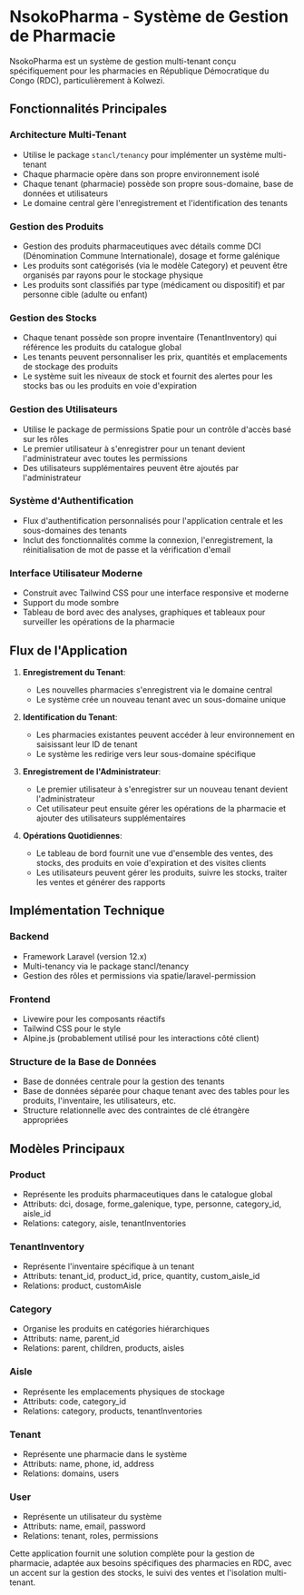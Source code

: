 # NsokoPharma - Système de Gestion de Pharmacie

NsokoPharma est un système de gestion multi-tenant conçu spécifiquement pour les pharmacies en République Démocratique du Congo (RDC), particulièrement à Kolwezi.

## Fonctionnalités Principales

### Architecture Multi-Tenant
- Utilise le package `stancl/tenancy` pour implémenter un système multi-tenant
- Chaque pharmacie opère dans son propre environnement isolé
- Chaque tenant (pharmacie) possède son propre sous-domaine, base de données et utilisateurs
- Le domaine central gère l'enregistrement et l'identification des tenants

### Gestion des Produits
- Gestion des produits pharmaceutiques avec détails comme DCI (Dénomination Commune Internationale), dosage et forme galénique
- Les produits sont catégorisés (via le modèle Category) et peuvent être organisés par rayons pour le stockage physique
- Les produits sont classifiés par type (médicament ou dispositif) et par personne cible (adulte ou enfant)

### Gestion des Stocks
- Chaque tenant possède son propre inventaire (TenantInventory) qui référence les produits du catalogue global
- Les tenants peuvent personnaliser les prix, quantités et emplacements de stockage des produits
- Le système suit les niveaux de stock et fournit des alertes pour les stocks bas ou les produits en voie d'expiration

### Gestion des Utilisateurs
- Utilise le package de permissions Spatie pour un contrôle d'accès basé sur les rôles
- Le premier utilisateur à s'enregistrer pour un tenant devient l'administrateur avec toutes les permissions
- Des utilisateurs supplémentaires peuvent être ajoutés par l'administrateur

### Système d'Authentification
- Flux d'authentification personnalisés pour l'application centrale et les sous-domaines des tenants
- Inclut des fonctionnalités comme la connexion, l'enregistrement, la réinitialisation de mot de passe et la vérification d'email

### Interface Utilisateur Moderne
- Construit avec Tailwind CSS pour une interface responsive et moderne
- Support du mode sombre
- Tableau de bord avec des analyses, graphiques et tableaux pour surveiller les opérations de la pharmacie

## Flux de l'Application

1. **Enregistrement du Tenant**:
   - Les nouvelles pharmacies s'enregistrent via le domaine central
   - Le système crée un nouveau tenant avec un sous-domaine unique

2. **Identification du Tenant**:
   - Les pharmacies existantes peuvent accéder à leur environnement en saisissant leur ID de tenant
   - Le système les redirige vers leur sous-domaine spécifique

3. **Enregistrement de l'Administrateur**:
   - Le premier utilisateur à s'enregistrer sur un nouveau tenant devient l'administrateur
   - Cet utilisateur peut ensuite gérer les opérations de la pharmacie et ajouter des utilisateurs supplémentaires

4. **Opérations Quotidiennes**:
   - Le tableau de bord fournit une vue d'ensemble des ventes, des stocks, des produits en voie d'expiration et des visites clients
   - Les utilisateurs peuvent gérer les produits, suivre les stocks, traiter les ventes et générer des rapports

## Implémentation Technique

### Backend
- Framework Laravel (version 12.x)
- Multi-tenancy via le package stancl/tenancy
- Gestion des rôles et permissions via spatie/laravel-permission

### Frontend
- Livewire pour les composants réactifs
- Tailwind CSS pour le style
- Alpine.js (probablement utilisé pour les interactions côté client)

### Structure de la Base de Données
- Base de données centrale pour la gestion des tenants
- Base de données séparée pour chaque tenant avec des tables pour les produits, l'inventaire, les utilisateurs, etc.
- Structure relationnelle avec des contraintes de clé étrangère appropriées

## Modèles Principaux

### Product
- Représente les produits pharmaceutiques dans le catalogue global
- Attributs: dci, dosage, forme_galenique, type, personne, category_id, aisle_id
- Relations: category, aisle, tenantInventories

### TenantInventory
- Représente l'inventaire spécifique à un tenant
- Attributs: tenant_id, product_id, price, quantity, custom_aisle_id
- Relations: product, customAisle

### Category
- Organise les produits en catégories hiérarchiques
- Attributs: name, parent_id
- Relations: parent, children, products, aisles

### Aisle
- Représente les emplacements physiques de stockage
- Attributs: code, category_id
- Relations: category, products, tenantInventories

### Tenant
- Représente une pharmacie dans le système
- Attributs: name, phone, id, address
- Relations: domains, users

### User
- Représente un utilisateur du système
- Attributs: name, email, password
- Relations: tenant, roles, permissions

Cette application fournit une solution complète pour la gestion de pharmacie, adaptée aux besoins spécifiques des pharmacies en RDC, avec un accent sur la gestion des stocks, le suivi des ventes et l'isolation multi-tenant.
